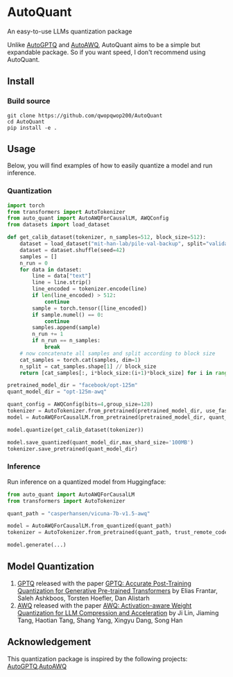 # AutoQuant
An easy-to-use LLMs quantization package

Unlike [AutoGPTQ](https://github.com/PanQiWei/AutoGPTQ) and [AutoAWQ](https://github.com/casper-hansen/AutoAWQ), AutoQuant aims to be a simple but expandable package. So if you want speed, I don't recommend using AutoQuant.

## Install
### Build source
```
git clone https://github.com/qwopqwop200/AutoQuant
cd AutoQuant
pip install -e .
```
## Usage
Below, you will find examples of how to easily quantize a model and run inference.
### Quantization

```python
import torch
from transformers import AutoTokenizer
from auto_quant import AutoAWQForCausalLM, AWQConfig
from datasets import load_dataset

def get_calib_dataset(tokenizer, n_samples=512, block_size=512):
    dataset = load_dataset("mit-han-lab/pile-val-backup", split="validation")
    dataset = dataset.shuffle(seed=42)
    samples = []
    n_run = 0
    for data in dataset:
        line = data["text"]
        line = line.strip()
        line_encoded = tokenizer.encode(line)
        if len(line_encoded) > 512:
            continue
        sample = torch.tensor([line_encoded])
        if sample.numel() == 0:
            continue
        samples.append(sample)
        n_run += 1
        if n_run == n_samples:
            break
    # now concatenate all samples and split according to block size
    cat_samples = torch.cat(samples, dim=1)
    n_split = cat_samples.shape[1] // block_size
    return [cat_samples[:, i*block_size:(i+1)*block_size] for i in range(n_split)]

pretrained_model_dir = "facebook/opt-125m"
quant_model_dir = "opt-125m-awq"

quant_config = AWQConfig(bits=4,group_size=128)
tokenizer = AutoTokenizer.from_pretrained(pretrained_model_dir, use_fast=True)
model = AutoAWQForCausalLM.from_pretrained(pretrained_model_dir, quant_config)

model.quantize(get_calib_dataset(tokenizer))

model.save_quantized(quant_model_dir,max_shard_size='100MB')
tokenizer.save_pretrained(quant_model_dir)
```

### Inference

Run inference on a quantized model from Huggingface:

```python
from auto_quant import AutoAWQForCausalLM
from transformers import AutoTokenizer

quant_path = "casperhansen/vicuna-7b-v1.5-awq"

model = AutoAWQForCausalLM.from_quantized(quant_path)
tokenizer = AutoTokenizer.from_pretrained(quant_path, trust_remote_code=True)

model.generate(...)
```

## Model Quantization
1. [GPTQ](https://arxiv.org/abs/2210.17323) released with the paper [GPTQ: Accurate Post-Training Quantization for Generative Pre-trained Transformers](https://arxiv.org/abs/2210.17323) by Elias Frantar, Saleh Ashkboos, Torsten Hoefler, Dan Alistarh
2. [AWQ](https://arxiv.org/abs/2306.00978) released with the paper [AWQ: Activation-aware Weight Quantization for LLM Compression and Acceleration](https://arxiv.org/abs/2306.00978) by Ji Lin, Jiaming Tang, Haotian Tang, Shang Yang, Xingyu Dang, Song Han

## Acknowledgement
This quantization package is inspired by the following projects: [AutoGPTQ](https://github.com/PanQiWei/AutoGPTQ),[AutoAWQ](https://github.com/casper-hansen/AutoAWQ)
